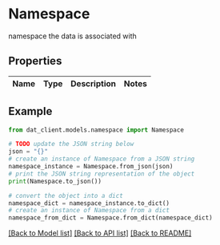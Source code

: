 # Namespace

namespace the data is associated with

## Properties

Name | Type | Description | Notes
------------ | ------------- | ------------- | -------------

## Example

```python
from dat_client.models.namespace import Namespace

# TODO update the JSON string below
json = "{}"
# create an instance of Namespace from a JSON string
namespace_instance = Namespace.from_json(json)
# print the JSON string representation of the object
print(Namespace.to_json())

# convert the object into a dict
namespace_dict = namespace_instance.to_dict()
# create an instance of Namespace from a dict
namespace_from_dict = Namespace.from_dict(namespace_dict)
```
[[Back to Model list]](../README.md#documentation-for-models) [[Back to API list]](../README.md#documentation-for-api-endpoints) [[Back to README]](../README.md)


